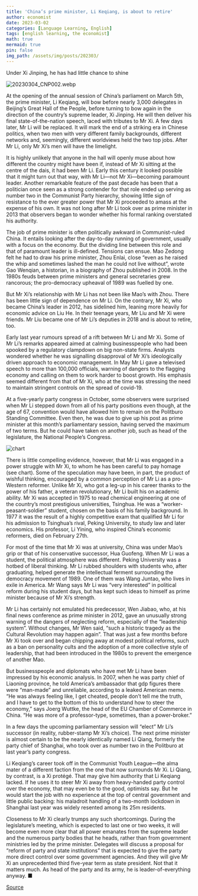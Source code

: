```yaml
---
title: 'China’s prime minister, Li Keqiang, is about to retire'
author: economist
date: 2023-03-02
categories: [Language Learning, English]
tags: [english learning, the economist]
math: true
mermaid: true
pin: false
img_path: /assets/img/posts/202303/
---
```



Under Xi Jinping, he has had little chance to shine

![20230304_CNP002.webp](20230304_CNP002.webp)

At the opening of the annual session of China’s parliament on March 5th, the prime minister, Li Keqiang, will bow before nearly 3,000 delegates in Beijing’s Great Hall of the People, before turning to bow again in the direction of the country’s supreme leader, Xi Jinping. He will then deliver his final state-of-the-nation speech, laced with tributes to Mr Xi. A few days later, Mr Li will be replaced. It will mark the end of a striking era in Chinese politics, when two men with very different family backgrounds, different networks and, seemingly, different worldviews held the two top jobs. After Mr Li, only Mr Xi’s men will have the limelight.

It is highly unlikely that anyone in the hall will openly muse about how different the country might have been if, instead of Mr Xi sitting at the centre of the dais, it had been Mr Li. Early this century it looked possible that it might turn out that way, with Mr Li—not Mr Xi—becoming paramount leader. Another remarkable feature of the past decade has been that a politician once seen as a strong contender for that role ended up serving as number two in the Communist Party hierarchy, showing little sign of resistance to the ever greater power that Mr Xi proceeded to amass at the expense of his own. It was not long after Mr Li took over as prime minister in 2013 that observers began to wonder whether his formal ranking overstated his authority.

The job of prime minister is often politically awkward in Communist-ruled China. It entails looking after the day-to-day running of government, usually with a focus on the economy. But the dividing line between this role and that of paramount leader is ill-defined. Tensions can ensue. Mao Zedong felt he had to draw his prime minister, Zhou Enlai, close “even as he raised the whip and sometimes lashed the man he could not live without”, wrote Gao Wenqian, a historian, in a biography of Zhou published in 2008. In the 1980s feuds between prime ministers and general secretaries grew rancorous; the pro-democracy upheaval of 1989 was fuelled by one.

But Mr Xi’s relationship with Mr Li has not been like Mao’s with Zhou. There has been little sign of dependence on Mr Li. On the contrary, Mr Xi, who became China’s leader in 2012, has sidelined him, leaning more heavily for economic advice on Liu He. In their teenage years, Mr Liu and Mr Xi were friends. Mr Liu became one of Mr Li’s deputies in 2018 and is about to retire, too.

Early last year rumours spread of a rift between Mr Li and Mr Xi. Some of Mr Li’s remarks appeared aimed at calming businesspeople who had been spooked by a regulatory clampdown on big non-state firms. Analysts wondered whether he was signalling disapproval of Mr Xi’s ideologically driven approach to economic management. In May Mr Li gave a televised speech to more than 100,000 officials, warning of dangers to the flagging economy and calling on them to work harder to boost growth. His emphasis seemed different from that of Mr Xi, who at the time was stressing the need to maintain stringent controls on the spread of covid-19.

At a five-yearly party congress in October, some observers were surprised when Mr Li stepped down from all of his party positions even though, at the age of 67, convention would have allowed him to remain on the Politburo Standing Committee. Even then, he was due to give up his post as prime minister at this month’s parliamentary session, having served the maximum of two terms. But he could have taken on another job, such as head of the legislature, the National People’s Congress.

![chart](20230304_CNC169.avif)

There is little compelling evidence, however, that Mr Li was engaged in a power struggle with Mr Xi, to whom he has been careful to pay homage (see chart). Some of the speculation may have been, in part, the product of wishful thinking, encouraged by a common perception of Mr Li as a pro-Western reformer. Unlike Mr Xi, who got a leg-up in his career thanks to the power of his father, a veteran revolutionary, Mr Li built his on academic ability. Mr Xi was accepted in 1975 to read chemical engineering at one of the country’s most prestigious universities, Tsinghua. He was a “worker-peasant-soldier” student, chosen on the basis of his family background. In 1977 it was the result of a highly competitive exam that qualified Mr Li for his admission to Tsinghua’s rival, Peking University, to study law and later economics. His professor, Li Yining, who inspired China’s economic reformers, died on February 27th.

For most of the time that Mr Xi was at university, China was under Mao’s grip or that of his conservative successor, Hua Guofeng. When Mr Li was a student, the political atmosphere was different. Peking University was a hotbed of liberal thinking. Mr Li rubbed shoulders with students who, after graduating, helped generate the intellectual ferment surrounding the democracy movement of 1989. One of them was Wang Juntao, who lives in exile in America. Mr Wang says Mr Li was “very interested” in political reform during his student days, but has kept such ideas to himself as prime minister because of Mr Xi’s strength.

Mr Li has certainly not emulated his predecessor, Wen Jiabao, who, at his final news conference as prime minister in 2012, gave an unusually strong warning of the dangers of neglecting reform, especially of the “leadership system”. Without changes, Mr Wen said, “such a historic tragedy as the Cultural Revolution may happen again”. That was just a few months before Mr Xi took over and began chipping away at modest political reforms, such as a ban on personality cults and the adoption of a more collective style of leadership, that had been introduced in the 1980s to prevent the emergence of another Mao.

But businesspeople and diplomats who have met Mr Li have been impressed by his economic analysis. In 2007, when he was party chief of Liaoning province, he told America’s ambassador that gdp figures there were “man-made” and unreliable, according to a leaked American memo. “He was always feeling like, I get cheated, people don’t tell me the truth, and I have to get to the bottom of this to understand how to steer the economy,” says Joerg Wuttke, the head of the EU Chamber of Commerce in China. “He was more of a professor-type, sometimes, than a power-broker.”

In a few days the upcoming parliamentary session will “elect” Mr Li’s successor (in reality, rubber-stamp Mr Xi’s choice). The next prime minister is almost certain to be the nearly identically named Li Qiang, formerly the party chief of Shanghai, who took over as number two in the Politburo at last year’s party congress.

Li Keqiang’s career took off in the Communist Youth League—the alma mater of a different faction from the one that now surrounds Mr Xi. Li Qiang, by contrast, is a Xi protégé. That may give him authority that Li Keqiang lacked. If he uses it to steer Mr Xi away from heavy-handed party control over the economy, that may even be to the good, optimists say. But he would start the job with no experience at the top of central government and little public backing: his maladroit handling of a two-month lockdown in Shanghai last year was widely resented among its 25m residents.

Closeness to Mr Xi clearly trumps any such shortcomings. During the legislature’s meeting, which is expected to last one or two weeks, it will become even more clear that all power emanates from the supreme leader and the numerous party bodies that he heads, rather than from government ministries led by the prime minister. Delegates will discuss a proposal for “reform of party and state institutions” that is expected to give the party more direct control over some government agencies. And they will give Mr Xi an unprecedented third five-year term as state president. Not that it matters much. As head of the party and its army, he is leader-of-everything anyway. ■



[Source](https://www.economist.com/china/2023/03/02/chinas-prime-minister-li-keqiang-is-about-to-retire)
